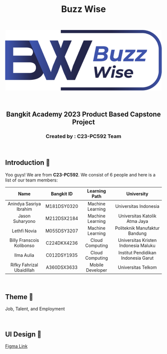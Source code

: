 <h1 align="center">Buzz Wise</h1>
<br>
<p align="center">
  <img src="https://github.com/BuzzWiseTeam/.github/blob/main/profile/Logo.png">
</p>
<br>
<h2 align="center">Bangkit Academy 2023 Product Based Capstone Project</h2>
<h3 align="center">Created by : C23-PC592 Team</h3>

<br>

## Introduction 👋
Yoo guys! We are from **C23-PC592**. We consist of 6 people and here is a list of our team members:

| Name | Bangkit ID | Learning Path | University |
| :---: | :---: | :---: | :---: |
| Anindya Sasriya Ibrahim  | M181DSY0320  | Machine Learning | Universitas Indonesia |
| Jason Suharyono | M212DSX2184  | Machine Learning | Universitas Katolik Atma Jaya |
| Lethfi Novia | M055DSY3207 | Machine Learning | Politeknik Manufaktur Bandung |
| Billy Franscois Kolibonso | C224DKX4236  | Cloud Computing | Universitas Kristen Indonesia Maluku |
| Ilma Aulia | C012DSY1935  | Cloud Computing | Institut Pendidikan Indonesia Garut |
| Rifky Fahrizal Ubaidillah | A360DSX3633 | Mobile Developer | Universitas Telkom |

<br>

## Theme 📖
Job, Talent, and Employment

<br>

## UI Design 🎨
<a href="https://www.figma.com/file/CRKQ6oejiJRMIpNdNH1D4i/Buzz-Wise-Design?type=design&node-id=0%3A1&t=Y3noAjsZymz7bvEx-1">Figma Link</a>

<br>
